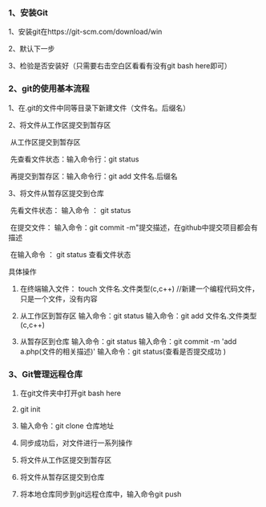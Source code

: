 ### 1、安装Git

1、安装git在https://git-scm.com/download/win

2、默认下一步

3、检验是否安装好（只需要右击空白区看看有没有git bash here即可）

### 2、git的使用基本流程

1、在.git的文件中同等目录下新建文件（文件名。后缀名）

2、将文件从工作区提交到暂存区

​      从工作区提交到暂存区

​     先查看文件状态：输入命令行：git status

​      再提交到暂存区：输入命令行：git add 文件名.后缀名

3、将文件从暂存区提交到仓库

​      先看文件状态： 输入命令 ： git status

​      在提交文件：     输入命令：git commit -m"提交描述，在github中提交项目都会有描述

​      在输入命令 ： git status 查看文件状态



 具体操作                                  

1. 在终端输入文件： touch 文件名.文件类型(c,c++)   //新建一个编程代码文件，只是一个文件，没有内容



2. 从工作区到暂存区
   输入命令：git status
   输入命令：git add 文件名.文件类型(c,c++)



3. 从暂存区到仓库
   输入命令：git status
   输入命令：git commit -m 'add a.php(文件的相关描述)'
   输入命令：git status(查看是否提交成功 )



### 3、Git管理远程仓库

1. 在git文件夹中打开git bash here

2. git init

3. 输入命令：git clone 仓库地址

4. 同步成功后，对文件进行一系列操作

5. 将文件从工作区提交到暂存区

6. 将文件从暂存区提交到仓库

7. 将本地仓库同步到git远程仓库中，输入命令git push

   